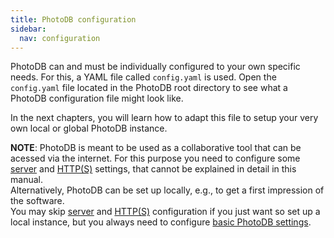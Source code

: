 ```yaml
---
title: PhotoDB configuration
sidebar:
  nav: configuration
---
```


PhotoDB can and must be individually configured to your own specific needs. For this, a YAML file called `config.yaml` is used. Open the `config.yaml` file located in the PhotoDB root directory to see what a PhotoDB configuration file might look like.

In the next chapters, you will learn how to adapt this file to setup your very own local or global PhotoDB instance.

**NOTE**: PhotoDB is meant to be used as a collaborative tool that can be acessed via the internet. For this purpose you need to configure some [server](/photodb_documentation/configuration/server.html) and [HTTP(S)](/photodb_documentation/configuration/https.html) settings, that cannot be explained in detail in this manual.  
Alternatively, PhotoDB can be set up locally, e.g., to get a first impression of the software.  
You may skip [server](/photodb_documentation/configuration/server.html) and [HTTP(S)](/photodb_documentation/configuration/https.html) configuration if you just want so set up a local instance, but you always need to configure [basic PhotoDB settings](/photodb_documentation/configuration/PhotoDB.html).